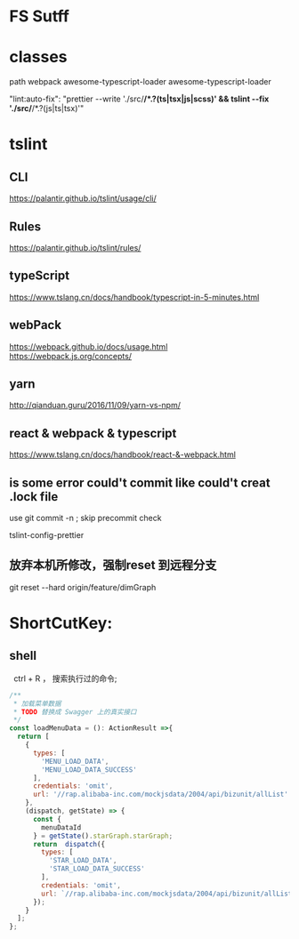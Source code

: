 # FS Sutff


# classes
   path 
   webpack
   awesome-typescript-loader
   awesome-typescript-loader


"lint:auto-fix": "prettier --write './src/**/*.?(ts|tsx|js|scss)' && tslint --fix './src/**/*.?(js|ts|tsx)'"

# tslint

## CLI
https://palantir.github.io/tslint/usage/cli/
## Rules
https://palantir.github.io/tslint/rules/

## typeScript
https://www.tslang.cn/docs/handbook/typescript-in-5-minutes.html

## webPack 
https://webpack.github.io/docs/usage.html
https://webpack.js.org/concepts/

## yarn 
http://qianduan.guru/2016/11/09/yarn-vs-npm/


## react & webpack & typescript
https://www.tslang.cn/docs/handbook/react-&-webpack.html

## is some error could't commit like could't creat .lock file
  use git commit -n  ; skip precommit check 


tslint-config-prettier

## 放弃本机所修改，强制reset 到远程分支
git reset --hard origin/feature/dimGraph  


# ShortCutKey:

## shell
   ctrl + R  ， 搜索执行过的命令;
   

```js 
/**
 * 加载菜单数据
 * TODO 替换成 Swagger 上的真实接口
 */
const loadMenuData = (): ActionResult =>{
  return [
    {
      types: [
        'MENU_LOAD_DATA',
        'MENU_LOAD_DATA_SUCCESS'
      ],
      credentials: 'omit',
      url: '//rap.alibaba-inc.com/mockjsdata/2004/api/bizunit/allList'
    },
    (dispatch, getState) => {
      const {
        menuDataId
      } = getState().starGraph.starGraph;
      return  dispatch({
        types: [
          'STAR_LOAD_DATA',
          'STAR_LOAD_DATA_SUCCESS'
        ],
        credentials: 'omit',
        url: `//rap.alibaba-inc.com/mockjsdata/2004/api/bizunit/allList?a=${menuDataId}`
      });
    }
  ];
};
```






